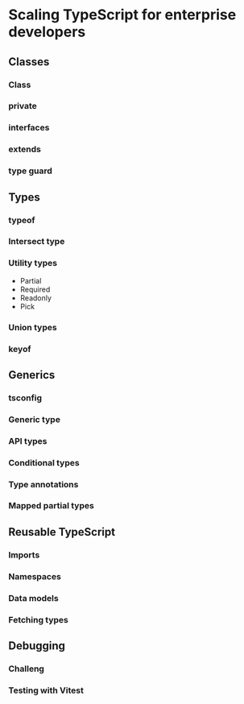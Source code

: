 # Scaling TypeScript for enterprise developers

## Classes

### Class

### private

### interfaces

### extends

### type guard

## Types

### typeof

### Intersect type

### Utility types

- Partial
- Required
- Readonly
- Pick

### Union types

### keyof

## Generics

### tsconfig

### Generic type

### API types

### Conditional types

### Type annotations

### Mapped partial types

## Reusable TypeScript

### Imports

### Namespaces

### Data models

### Fetching types

## Debugging

### Challeng

### Testing with Vitest